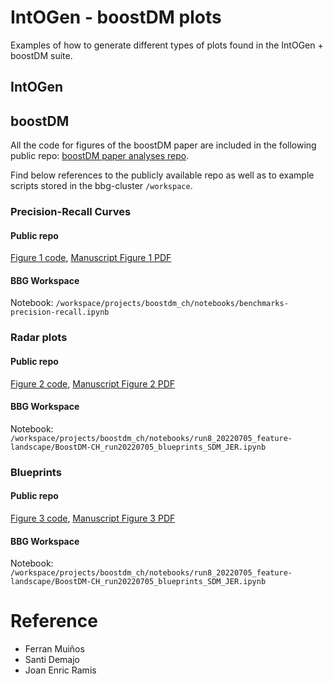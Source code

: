 # IntOGen - boostDM plots

Examples of how to generate different types of plots found in the IntOGen + boostDM suite.

## IntOGen

<!--- Include a examples from intogen --->

## boostDM

All the code for figures of the boostDM paper are included in the following public repo: [boostDM paper analyses repo](https://github.com/bbglab/boostdm-analyses). 

Find below references to the publicly available repo as well as to example scripts stored in the bbg-cluster ``/workspace``.

### Precision-Recall Curves

#### Public repo
<!--- Example image embedded: #TODO --->
[Figure 1 code](https://github.com/bbglab/boostdm-analyses/tree/master/Figure1), [Manuscript Figure 1 PDF](https://github.com/bbglab/boostdm-analyses/blob/master/figures_paper/Figure1.pdf)

#### BBG Workspace

Notebook: ``/workspace/projects/boostdm_ch/notebooks/benchmarks-precision-recall.ipynb``

### Radar plots

#### Public repo
<!--- Example image embedded: #TODO --->
[Figure 2 code](https://github.com/bbglab/boostdm-analyses/tree/master/Figure2), [Manuscript Figure 2 PDF](https://github.com/bbglab/boostdm-analyses/blob/master/figures_paper/Figure2.pdf)

#### BBG Workspace

Notebook: ``/workspace/projects/boostdm_ch/notebooks/run8_20220705_feature-landscape/BoostDM-CH_run20220705_blueprints_SDM_JER.ipynb``

### Blueprints

#### Public repo
<!--- Example image embedded: #TODO) --->
[Figure 3 code](https://github.com/bbglab/boostdm-analyses/tree/master/Figure3), [Manuscript Figure 3 PDF](https://github.com/bbglab/boostdm-analyses/blob/master/figures_paper/Figure3.pdf)

#### BBG Workspace

Notebook: ``/workspace/projects/boostdm_ch/notebooks/run8_20220705_feature-landscape/BoostDM-CH_run20220705_blueprints_SDM_JER.ipynb``


# Reference

* Ferran Muiños
* Santi Demajo
* Joan Enric Ramis

